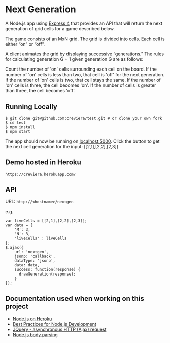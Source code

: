 # Next Generation

A Node.js app using [Express 4](http://expressjs.com/) that provides an API that will return the next generation of grid cells for a game described below.

The game consists of an MxN grid.  The grid is divided into cells. Each cell is either “on” or “off”.  

A client animates the grid by displaying successive “generations.” The rules for calculating generation G + 1 given generation G are as follows:

Count the number of 'on' cells surrounding each cell on the board. If the number of 'on' cells is less than two, that cell is 'off' for the next generation. If the number of 'on' cells is two, that cell stays the same. If the number of 'on' cells is three, the cell becomes 'on'. If the number of cells is greater than three, the cell becomes 'off'.

## Running Locally

```
$ git clone git@github.com:creviera/test.git # or clone your own fork
$ cd test
$ npm install
$ npm start
```

The app should now be running on [localhost:5000](http://localhost:5000/). Click the button to get the next cell generation for the input: [[2,1],[2,2],[2,3]]

## Demo hosted in Heroku

`https://creviera.herokuapp.com/`

## API

URL: 
`http://<hostname>/nextgen`

e.g.
```
var liveCells = [[2,1],[2,2],[2,3]];
var data = {
    'M': 3,
    'N': 3, 
    'liveCells' : liveCells
};
$.ajax({
    url: 'nextgen',
    jsonp: 'callback',
    dataType: 'jsonp',
    data: data,
    success: function(response) {
      drawGeneration(response);
    }
});

```

## Documentation used when working on this project

- [Node.js on Heroku](https://devcenter.heroku.com/categories/nodejs)
- [Best Practices for Node.js Development](https://devcenter.heroku.com/articles/node-best-practices)
- [JQuery - asynchronous HTTP (Ajax) request](http://api.jquery.com/jquery.ajax/)
- [Node.js body parsing](https://github.com/expressjs/body-parser)
